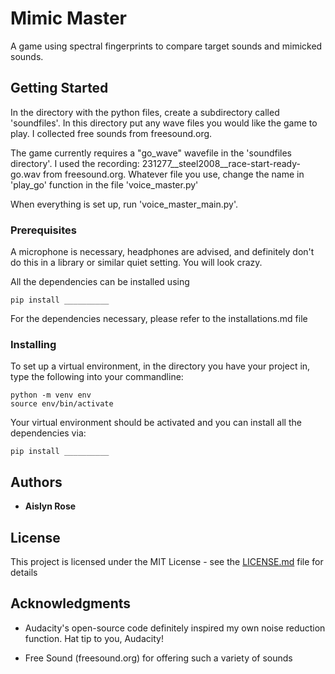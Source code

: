  
# Mimic Master

A game using spectral fingerprints to compare target sounds and mimicked sounds.

## Getting Started

In the directory with the python files, create a subdirectory called 'soundfiles'. In this directory put any wave files you would like the game to play. I collected free sounds from freesound.org.

The game currently requires a "go_wave" wavefile in the 'soundfiles directory'. I used the recording: 
231277__steel2008__race-start-ready-go.wav
from freesound.org. Whatever file you use, change the name in 'play_go' function in the file 'voice_master.py'

When everything is set up, run 'voice_master_main.py'.


### Prerequisites

A microphone is necessary, headphones are advised, and definitely don't do this in a library or similar quiet setting. You will look crazy.

All the dependencies can be installed using

```
pip install __________
```
For the dependencies necessary, please refer to the installations.md file

### Installing

To set up a virtual environment, in the directory you have your project in, type the following into your commandline:
```
python -m venv env
source env/bin/activate
```
Your virtual environment should be activated and you can install all the dependencies via:
```
pip install __________
```

## Authors

* **Aislyn Rose**

## License

This project is licensed under the MIT License - see the [LICENSE.md](LICENSE.md) file for details

## Acknowledgments

* Audacity's open-source code definitely inspired my own noise reduction function. Hat tip to you, Audacity!

* Free Sound (freesound.org) for offering such a variety of sounds
